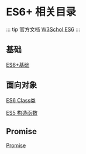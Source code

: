 # ES6+ 相关目录

::: tip 官方文档
[W3Schol ES6](https://www.w3schools.com/js/js_es6.asp)
:::

## 基础
[ES6+基础](./ES6.md)

## 面向对象
[ES6 Class类](./Class.md)

[ES5 构造函数](../Constructor-Function.md)

## Promise
[Promise](./Promise.md)
